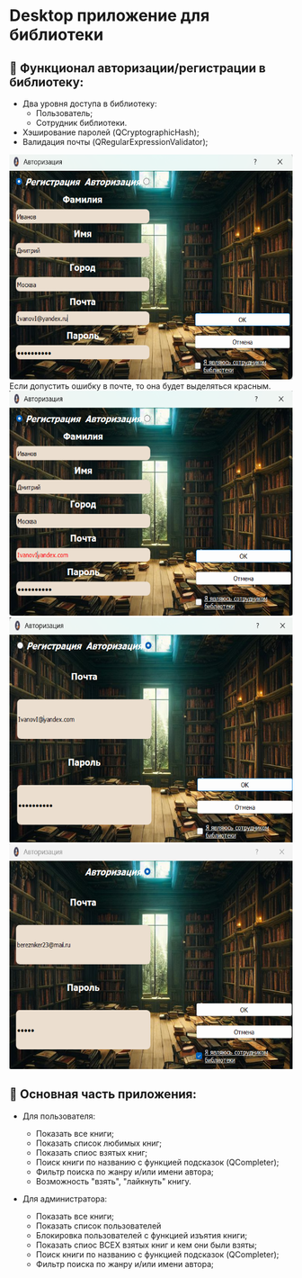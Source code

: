 # Desktop приложение для библиотеки

## 🔗 Функционал авторизации/регистрации в библиотеку:
- Два уровня доступа в библиотеку:
  - Пользователь;
  - Сотрудник библиотеки.
- Хэширование паролей (QCryptographicHash);
- Валидация почты (QRegularExpressionValidator);

<img src="Res/reg_user.png" width="600" height="400">
Если допустить ошибку в почте, то она будет выделяться красным. 
<img src="Res/reg_user_mail.png" width="600" height="400">
<img src="Res/log_user.png" width="600" height="400">
<img src="Res/log_admin.png" width="600" height="400">

## 🔗 Основная часть приложения:

- Для пользователя:
  - Показать все книги;
  - Показать список любимых книг;
  - Показать спиос взятых книг;
  - Поиск книги по названию с функцией подсказок (QCompleter);
  - Фильтр поиска по жанру и/или имени автора;
  - Возможность "взять", "лайкнуть" книгу.

- Для администратора:
  - Показать все книги;
  - Показать список пользователей
  - Блокировка пользователей с функцией изъятия книги;
  - Показать спиос ВСЕХ взятых книг и кем они были взяты;
  - Поиск книги по названию с функцией подсказок (QCompleter);
  - Фильтр поиска по жанру и/или имени автора;



